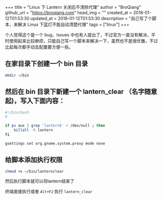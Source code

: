 +++
title = "Linux 下 Lantern 关闭后不清除代理"
author = "BroQiang"
github_url = "https://broqiang.com"
head_img = ""
created_at = 2018-01-12T01:53:30
updated_at = 2018-01-12T01:53:30
description = "自己写了个脚本，来解决 Linux 下蓝灯不能自动清楚代理"
tags = ["linux"]
+++

个人觉得这个是一个 bug，Issues 中也有人提出了，不过官方一直没有解决，平时使用起来比较麻烦，只能自己写一个脚本来解决一下，虽然也不是很优雅，不过比起每次都手动去配置要方便一些。

## 在家目录下创建一个 bin 目录

```bash
mkdir ~/bin
```

## 然后在 bin 目录下新建一个 lantern_clear （名字随意起)，写入下面内容：

```bash
#!/bin/bash
#

if ps aux | grep 'lantern$' > /dev/null ; then
    killall -9 lantern
fi

gsettings set org.gnome.system.proxy mode none
```

## 给脚本添加执行权限

```bash
chmod +x ~/bin/lanternclear
```

然后执行脚本就可以将lantern结束了

终端直接执行或者 `Alt+F2` 执行 `lantern_clear`